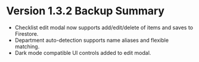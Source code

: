 # Version 1.3.2 Backup Summary

- Checklist edit modal now supports add/edit/delete of items and saves to Firestore.
- Department auto-detection supports name aliases and flexible matching.
- Dark mode compatible UI controls added to edit modal.
